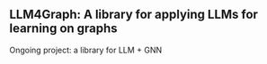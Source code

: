 ## LLM4Graph: A library for applying LLMs for learning on graphs


Ongoing project: a library for LLM + GNN 
